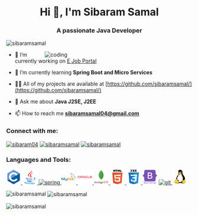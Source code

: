 <h1 align="center">Hi 👋, I'm Sibaram Samal</h1>
<h3 align="center">A passionate Java Developer</h3>

<p align="left"> <img src="https://komarev.com/ghpvc/?username=sibaramsamal&label=Profile%20views&color=0e75b6&style=flat" alt="sibaramsamal" /> </p>

<img align="right" alt="coding" width="400" src="https://user-images.githubusercontent.com/91274844/174600769-9fde8313-cab0-4603-8e6d-ecd77182cdb1.gif">


- 🔭 I’m currently working on [E Job Portal](https://github.com/sibaramsamal/Online-Job-Portal)

- 🌱 I’m currently learning **Spring Boot and Micro Services**

- 👨‍💻 All of my projects are available at [https://github.com/sibaramsamal/](https://github.com/sibaramsamal/)

- 💬 Ask me about **Java J2SE, J2EE**

- 📫 How to reach me **sibaramsamal04@gmail.com**

<h3 align="left">Connect with me:</h3>
<p align="left">
<a href="https://twitter.com/sibaram04" target="blank"><img align="center" src="https://raw.githubusercontent.com/rahuldkjain/github-profile-readme-generator/master/src/images/icons/Social/twitter.svg" alt="sibaram04" height="30" width="40" /></a>
<a href="https://linkedin.com/in/sibaramsamal" target="blank"><img align="center" src="https://raw.githubusercontent.com/rahuldkjain/github-profile-readme-generator/master/src/images/icons/Social/linked-in-alt.svg" alt="sibaramsamal" height="30" width="40" /></a>
<a href="https://instagram.com/sibaramsamal" target="blank"><img align="center" src="https://raw.githubusercontent.com/rahuldkjain/github-profile-readme-generator/master/src/images/icons/Social/instagram.svg" alt="sibaramsamal" height="30" width="40" /></a>
</p>

<h3 align="left">Languages and Tools:</h3>
<p align="left"><a href="https://www.cprogramming.com/" target="_blank" rel="noreferrer"> <img src="https://raw.githubusercontent.com/devicons/devicon/master/icons/c/c-original.svg" alt="c" width="40" height="40"/> </a>
  <a href="https://www.java.com" target="_blank" rel="noreferrer"> <img src="https://raw.githubusercontent.com/devicons/devicon/master/icons/java/java-original.svg" alt="java" width="40" height="40"/> </a>
  <a href="https://spring.io/" target="_blank" rel="noreferrer"> <img src="https://www.vectorlogo.zone/logos/springio/springio-icon.svg" alt="spring" width="40" height="40"/> </a> 
  <a href="https://www.mysql.com/" target="_blank" rel="noreferrer"> <img src="https://raw.githubusercontent.com/devicons/devicon/master/icons/mysql/mysql-original-wordmark.svg" alt="mysql" width="40" height="40"/> </a>
  <a href="https://www.oracle.com/" target="_blank" rel="noreferrer"> <img src="https://raw.githubusercontent.com/devicons/devicon/master/icons/oracle/oracle-original.svg" alt="oracle" width="40" height="40"/> </a>
  <a href="https://www.mongodb.com/" target="_blank" rel="noreferrer"> <img src="https://raw.githubusercontent.com/devicons/devicon/master/icons/mongodb/mongodb-original-wordmark.svg" alt="mongodb" width="40" height="40"/> </a>
  <a href="https://www.w3.org/html/" target="_blank" rel="noreferrer"> <img src="https://raw.githubusercontent.com/devicons/devicon/master/icons/html5/html5-original-wordmark.svg" alt="html5" width="40" height="40"/> </a>
  <a href="https://www.w3schools.com/css/" target="_blank" rel="noreferrer"> <img src="https://raw.githubusercontent.com/devicons/devicon/master/icons/css3/css3-original-wordmark.svg" alt="css3" width="40" height="40"/> </a>
  <a href="https://getbootstrap.com" target="_blank" rel="noreferrer"> <img src="https://raw.githubusercontent.com/devicons/devicon/master/icons/bootstrap/bootstrap-plain-wordmark.svg" alt="bootstrap" width="40" height="40"/></a>
  <a href="https://git-scm.com/" target="_blank" rel="noreferrer"> <img src="https://www.vectorlogo.zone/logos/git-scm/git-scm-icon.svg" alt="git" width="40" height="40"/> </a> 
  <a href="https://www.linux.org/" target="_blank" rel="noreferrer"> <img src="https://raw.githubusercontent.com/devicons/devicon/master/icons/linux/linux-original.svg" alt="linux" width="40" height="40"/></a></p>

<p><img align="left" src="https://github-readme-stats.vercel.app/api/top-langs?username=sibaramsamal&show_icons=true&locale=en&layout=compact" alt="sibaramsamal" /></p>

<p>&nbsp;<img align="center" src="https://github-readme-stats.vercel.app/api?username=sibaramsamal&show_icons=true&locale=en" alt="sibaramsamal" /></p>

<p><img align="center" src="https://github-readme-streak-stats.herokuapp.com/?user=sibaramsamal&" alt="sibaramsamal" /></p>
